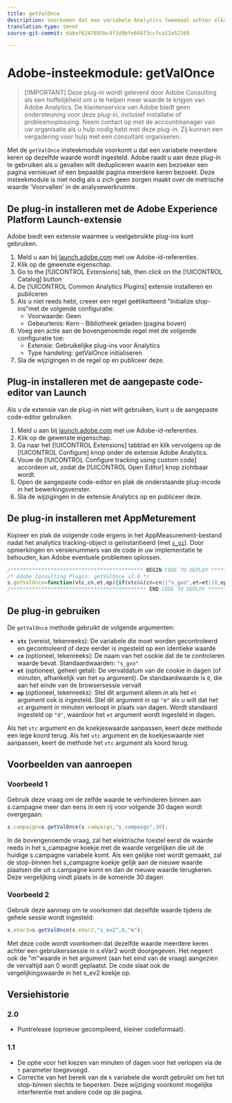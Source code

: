 ```yaml
---
title: getValOnce
description: Voorkomen dat een variabele Analytics tweemaal achter elkaar op dezelfde waarde wordt ingesteld.
translation-type: tm+mt
source-git-commit: dabaf6247695bc4f3d9bfe668f3ccfca12a52269

---
```



# Adobe-insteekmodule: getValOnce

>[!IMPORTANT] Deze plug-in wordt geleverd door Adobe Consulting als een hoffelijkheid om u te helpen meer waarde te krijgen van Adobe Analytics. De klantenservice van Adobe biedt geen ondersteuning voor deze plug-in, inclusief installatie of probleemoplossing. Neem contact op met de accountmanager van uw organisatie als u hulp nodig hebt met deze plug-in. Zij kunnen een vergadering voor hulp met een consultant organiseren.

Met de `getValOnce` insteekmodule voorkomt u dat een variabele meerdere keren op dezelfde waarde wordt ingesteld. Adobe raadt u aan deze plug-in te gebruiken als u gevallen wilt dedupliceren waarin een bezoeker een pagina vernieuwt of een bepaalde pagina meerdere keren bezoekt. Deze insteekmodule is niet nodig als u zich geen zorgen maakt over de metrische waarde &#39;Voorvallen&#39; in de analysewerkruimte.

## De plug-in installeren met de Adobe Experience Platform Launch-extensie

Adobe biedt een extensie waarmee u veelgebruikte plug-ins kunt gebruiken.

1. Meld u aan bij [launch.adobe.com](https://launch.adobe.com) met uw Adobe-id-referenties.
1. Klik op de gewenste eigenschap.
1. Go to the [!UICONTROL Extensions] tab, then click on the [!UICONTROL Catalog] button
1. De [!UICONTROL Common Analytics Plugins] extensie installeren en publiceren
1. Als u niet reeds hebt, creeer een regel geëtiketteerd &quot;Initialize stop-ins&quot;met de volgende configuratie:
   * Voorwaarde: Geen
   * Gebeurtenis: Kern - Bibliotheek geladen (pagina boven)
1. Voeg een actie aan de bovengenoemde regel met de volgende configuratie toe:
   * Extensie: Gebruikelijke plug-ins voor Analytics
   * Type handeling: getValOnce initialiseren
1. Sla de wijzigingen in de regel op en publiceer deze.

## Plug-in installeren met de aangepaste code-editor van Launch

Als u de extensie van de plug-in niet wilt gebruiken, kunt u de aangepaste code-editor gebruiken.

1. Meld u aan bij [launch.adobe.com](https://launch.adobe.com) met uw Adobe-id-referenties.
1. Klik op de gewenste eigenschap.
1. Ga naar het [!UICONTROL Extensions] tabblad en klik vervolgens op de [!UICONTROL Configure] knop onder de extensie Adobe Analytics.
1. Vouw de [!UICONTROL Configure tracking using custom code] accordeon uit, zodat de [!UICONTROL Open Editor] knop zichtbaar wordt.
1. Open de aangepaste code-editor en plak de onderstaande plug-incode in het bewerkingsvenster.
1. Sla de wijzigingen in de extensie Analytics op en publiceer deze.

## De plug-in installeren met AppMeturement

Kopieer en plak de volgende code ergens in het AppMeasurement-bestand nadat het analytics tracking-object is geïnstantieerd (met [`s_gi`](../functions/s-gi.md)). Door opmerkingen en versienummers van de code in uw implementatie te behouden, kan Adobe eventuele problemen oplossen.

```js
/******************************************* BEGIN CODE TO DEPLOY *******************************************/
/* Adobe Consulting Plugin: getValOnce v2.0 */
s.getValOnce=function(vtc,cn,et,ep){if(vtc&&(cn=cn||"s_gvo",et=et||0,ep="m"===ep?6E4:864E5,vtc!==this.c_r(cn))){var e=new Date;e.setTime(e.getTime()+et*ep);this.c_w(cn,vtc,0===et?0:ep);return vtc}return""};
/******************************************** END CODE TO DEPLOY ********************************************/
```

## De plug-in gebruiken

De `getValOnce` methode gebruikt de volgende argumenten:

* **`vtc`** (vereist, tekenreeks): De variabele die moet worden gecontroleerd en gecontroleerd of deze eerder is ingesteld op een identieke waarde
* **`cn`** (optioneel, tekenreeks): De naam van het cookie dat de te controleren waarde bevat. Standaardwaarden: `"s_gvo"`
* **`et`** (optioneel, geheel getal): De vervaldatum van de cookie in dagen (of minuten, afhankelijk van het `ep` argument). De standaardwaarde is `0`, die aan het einde van de browsersessie vervalt
* **`ep`** (optioneel, tekenreeks): Stel dit argument alleen in als het `et` argument ook is ingesteld. Stel dit argument in op `"m"` als u wilt dat het `et` argument in minuten verloopt in plaats van dagen. Wordt standaard ingesteld op `"d"`, waardoor het `et` argument wordt ingesteld in dagen.

Als het `vtc` argument en de koekjeswaarde aanpassen, keert deze methode een lege koord terug. Als het `vtc` argument en de koekjeswaarde niet aanpassen, keert de methode het `vtc` argument als koord terug.

## Voorbeelden van aanroepen

### Voorbeeld 1

Gebruik deze vraag om de zelfde waarde te verhinderen binnen aan s.campagne meer dan eens in een rij voor volgende 30 dagen wordt overgegaan:

```js
s.campaign=s.getValOnce(s.campaign,"s_campaign",30);
```

In de bovengenoemde vraag, zal het elektrische toestel eerst de waarde reeds in het s_campagne koekje met de waarde vergelijken die uit de huidige s.campagne variabele komt.   Als een gelijke niet wordt gemaakt, zal de stop-binnen het s_campagne koekje gelijk aan de nieuwe waarde plaatsen die uit s.campagne komt en dan de nieuwe waarde terugkeren.   Deze vergelijking vindt plaats in de komende 30 dagen

### Voorbeeld 2

Gebruik deze aanroep om te voorkomen dat dezelfde waarde tijdens de gehele sessie wordt ingesteld:

```js
s.eVar2=s.getValOnce(s.eVar2,"s_ev2",0,"m");
```

Met deze code wordt voorkomen dat dezelfde waarde meerdere keren achter een gebruikerssessie in s.eVar2 wordt doorgegeven.  Het negeert ook de &quot;m&quot;waarde in het argument (aan het eind van de vraag) aangezien de vervaltijd aan 0 wordt geplaatst.   De code slaat ook de vergelijkingswaarde in het s_ev2 koekje op.

## Versiehistorie

### 2.0

* Puntrelease (opnieuw gecompileerd, kleiner codeformaat).

### 1.1

* De optie voor het kiezen van minuten of dagen voor het verlopen via de `t` parameter toegevoegd.
* Correctie van het bereik van de `k` variabele die wordt gebruikt om het tot stop-binnen slechts te beperken. Deze wijziging voorkomt mogelijke interferentie met andere code op de pagina.

